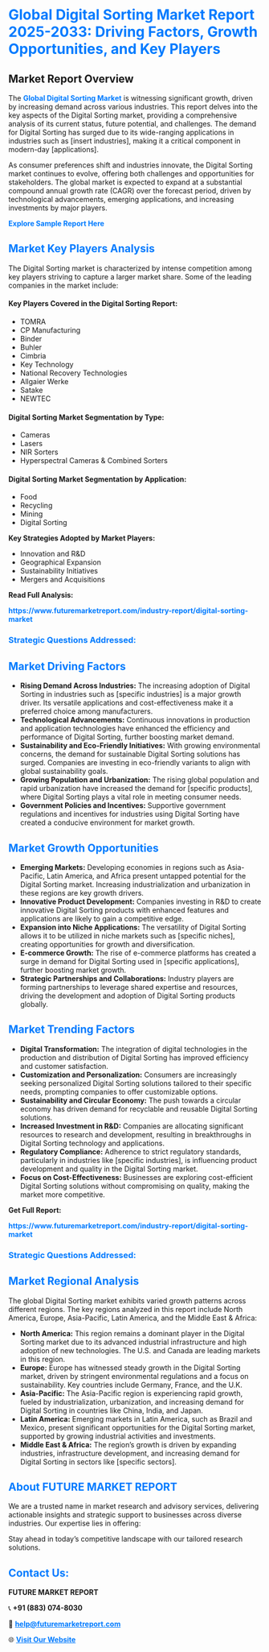 <h1 style="color: #007BFF;">Global Digital Sorting Market Report 2025-2033: Driving Factors, Growth Opportunities, and Key Players</h1>

<section id="overview">
<h2>Market Report Overview</h2>
<p>The <a href="https://www.futuremarketreport.com/industry-report/digital-sorting-market" style="color: #007BFF; text-decoration: none;"><strong>Global Digital Sorting Market</strong></a> is witnessing significant growth, driven by increasing demand across various industries. This report delves into the key aspects of the Digital Sorting market, providing a comprehensive analysis of its current status, future potential, and challenges. The demand for Digital Sorting has surged due to its wide-ranging applications in industries such as [insert industries], making it a critical component in modern-day [applications].</p>
<p>As consumer preferences shift and industries innovate, the Digital Sorting market continues to evolve, offering both challenges and opportunities for stakeholders. The global market is expected to expand at a substantial compound annual growth rate (CAGR) over the forecast period, driven by technological advancements, emerging applications, and increasing investments by major players.</p>
</section>

<section id="overview">
<p><a href="https://www.futuremarketreport.com/request-sample/reportId=128576" style="color: #007BFF; text-decoration: none;"><strong>Explore Sample Report Here</strong></a></p>
</section>

<section id="key-players">
<h2 style="color: #007BFF;">Market Key Players Analysis</h2>
<p>The Digital Sorting market is characterized by intense competition among key players striving to capture a larger market share. Some of the leading companies in the market include:</p>
<h4>Key Players Covered in the Digital Sorting Report:</h4>
<ul><li>TOMRA</li><li>CP Manufacturing</li><li>Binder</li><li>Buhler</li><li>Cimbria</li><li>Key Technology</li><li>National Recovery Technologies</li><li>Allgaier Werke</li><li>Satake</li><li>NEWTEC</li></ul>
<h4>Digital Sorting Market Segmentation by Type:</h4>
<ul><li>Cameras</li><li>Lasers</li><li>NIR Sorters</li><li>Hyperspectral Cameras &amp; Combined Sorters</li></ul>

<h4>Digital Sorting Market Segmentation by Application:</h4>
<ul><li>Food</li><li>Recycling</li><li>Mining</li><li>Digital Sorting</li></ul>
<p><strong>Key Strategies Adopted by Market Players:</strong></p>
<ul>
<li>Innovation and R&D</li>
<li>Geographical Expansion</li>
<li>Sustainability Initiatives</li>
<li>Mergers and Acquisitions</li>
</ul>
</section>

<section>
<p><strong>Read Full Analysis: </strong></p><a href="https://www.futuremarketreport.com/industry-report/digital-sorting-market" style="color: #007BFF; text-decoration: none;"><strong>https://www.futuremarketreport.com/industry-report/digital-sorting-market</strong></a>
<h3 style="color: #007BFF;">Strategic Questions Addressed:</h3>
</section>

<section id="driving-factors">
<h2 style="color: #007BFF;">Market Driving Factors</h2>
<ul>
<li><strong>Rising Demand Across Industries:</strong> The increasing adoption of Digital Sorting in industries such as [specific industries] is a major growth driver. Its versatile applications and cost-effectiveness make it a preferred choice among manufacturers.</li>
<li><strong>Technological Advancements:</strong> Continuous innovations in production and application technologies have enhanced the efficiency and performance of Digital Sorting, further boosting market demand.</li>
<li><strong>Sustainability and Eco-Friendly Initiatives:</strong> With growing environmental concerns, the demand for sustainable Digital Sorting solutions has surged. Companies are investing in eco-friendly variants to align with global sustainability goals.</li>
<li><strong>Growing Population and Urbanization:</strong> The rising global population and rapid urbanization have increased the demand for [specific products], where Digital Sorting plays a vital role in meeting consumer needs.</li>
<li><strong>Government Policies and Incentives:</strong> Supportive government regulations and incentives for industries using Digital Sorting have created a conducive environment for market growth.</li>
</ul>
</section>

<section id="growth-opportunities">
<h2 style="color: #007BFF;">Market Growth Opportunities</h2>
<ul>
<li><strong>Emerging Markets:</strong> Developing economies in regions such as Asia-Pacific, Latin America, and Africa present untapped potential for the Digital Sorting market. Increasing industrialization and urbanization in these regions are key growth drivers.</li>
<li><strong>Innovative Product Development:</strong> Companies investing in R&D to create innovative Digital Sorting products with enhanced features and applications are likely to gain a competitive edge.</li>
<li><strong>Expansion into Niche Applications:</strong> The versatility of Digital Sorting allows it to be utilized in niche markets such as [specific niches], creating opportunities for growth and diversification.</li>
<li><strong>E-commerce Growth:</strong> The rise of e-commerce platforms has created a surge in demand for Digital Sorting used in [specific applications], further boosting market growth.</li>
<li><strong>Strategic Partnerships and Collaborations:</strong> Industry players are forming partnerships to leverage shared expertise and resources, driving the development and adoption of Digital Sorting products globally.</li>
</ul>
</section>

<section id="trending-factors">
<h2 style="color: #007BFF;">Market Trending Factors</h2>
<ul>
<li><strong>Digital Transformation:</strong> The integration of digital technologies in the production and distribution of Digital Sorting has improved efficiency and customer satisfaction.</li>
<li><strong>Customization and Personalization:</strong> Consumers are increasingly seeking personalized Digital Sorting solutions tailored to their specific needs, prompting companies to offer customizable options.</li>
<li><strong>Sustainability and Circular Economy:</strong> The push towards a circular economy has driven demand for recyclable and reusable Digital Sorting solutions.</li>
<li><strong>Increased Investment in R&D:</strong> Companies are allocating significant resources to research and development, resulting in breakthroughs in Digital Sorting technology and applications.</li>
<li><strong>Regulatory Compliance:</strong> Adherence to strict regulatory standards, particularly in industries like [specific industries], is influencing product development and quality in the Digital Sorting market.</li>
<li><strong>Focus on Cost-Effectiveness:</strong> Businesses are exploring cost-efficient Digital Sorting solutions without compromising on quality, making the market more competitive.</li>
</ul>
</section>

<section>
<p><strong>Get Full Report: </strong></p><a href="https://www.futuremarketreport.com/industry-report/digital-sorting-market" style="color: #007BFF; text-decoration: none;"><strong>https://www.futuremarketreport.com/industry-report/digital-sorting-market</strong></a>
<h3 style="color: #007BFF;">Strategic Questions Addressed:</h3>
</section>


<section id="regional-analysis">
<h2 style="color: #007BFF;">Market Regional Analysis</h2>
<p>The global Digital Sorting market exhibits varied growth patterns across different regions. The key regions analyzed in this report include North America, Europe, Asia-Pacific, Latin America, and the Middle East & Africa:</p>
<ul>
<li><strong>North America:</strong> This region remains a dominant player in the Digital Sorting market due to its advanced industrial infrastructure and high adoption of new technologies. The U.S. and Canada are leading markets in this region.</li>
<li><strong>Europe:</strong> Europe has witnessed steady growth in the Digital Sorting market, driven by stringent environmental regulations and a focus on sustainability. Key countries include Germany, France, and the U.K.</li>
<li><strong>Asia-Pacific:</strong> The Asia-Pacific region is experiencing rapid growth, fueled by industrialization, urbanization, and increasing demand for Digital Sorting in countries like China, India, and Japan.</li>
<li><strong>Latin America:</strong> Emerging markets in Latin America, such as Brazil and Mexico, present significant opportunities for the Digital Sorting market, supported by growing industrial activities and investments.</li>
<li><strong>Middle East & Africa:</strong> The region’s growth is driven by expanding industries, infrastructure development, and increasing demand for Digital Sorting in sectors like [specific sectors].</li>
</ul>
</section>

<footer>
<h2 style="color: #007BFF;">About FUTURE MARKET REPORT</h2>
<p>We are a trusted name in market research and advisory services, delivering actionable insights and strategic support to businesses across diverse industries. Our expertise lies in offering:</p>

<p>Stay ahead in today’s competitive landscape with our tailored research solutions.</p>

<h2 style="color: #007BFF;">Contact Us:</h2>
<p><strong>FUTURE MARKET REPORT</strong></p>
<p>📞 <strong>+91 (883) 074-8030</strong></p>
<p>📧 <strong><a href="mailto:help@futuremarketreport.com" style="color: #007BFF;">help@futuremarketreport.com</a></strong></p>
<p>🌐 <strong><a href="https://www.futuremarketreport.com/" style="color: #007BFF;">Visit Our Website</a></strong></p>
</footer>
